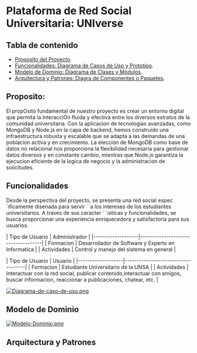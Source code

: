 # Plataforma de Red Social Universitaria: UNIverse

## Tabla de contenido
- [Proposito del Proyecto](#Proposito).
- [Funcionalidades: Diagrama de Casos de Uso y Prototipo](#Funcionalidades).
- [Modelo de Dominio: Diagrama de Clases y Módulos](#Modelo-de-Dominio).
- [Arquitectura y Patrones: Diagra de Componentes o Paquetes](#Arquitectura-y-Patrones).

## Proposito: 
El propOsito fundamental de nuestro proyecto es crear un entorno digital que permita la interacciOn fluida y efectiva entre los diversos estratos de la comunidad universitaria. Con la aplicacion de tecnologias avanzadas, como MongoDB y Node.js en la capa de backend, hemos construido una infraestructura robusta y escalable que se adapta a las demandas de una poblacion activa y en crecimiento. La elección de MongoDB como base de datos no relacional nos proporciona la flexibilidad necesaria para gestionar datos diversos y en constante cambio, mientras que Node.js garantiza la ejecucion eficiente de la logica de negocio y la administracion de solicitudes.

## Funcionalidades

Desde la perspectiva del proyecto, se presenta una red social espec´ıficamente disenada para servir ˜
a los intereses de los estudiantes universitarios. A traves de sus caracter ´ ´ısticas y funcionalidades, se busca
proporcionar una experiencia enriquecedora y satisfactoria para sus usuarios.
  <p align="left">
| Tipo de Usuario   | Administrador                          | 
|-------------------|------------------------------------|
| Formacion     | Desarrollador de Software y Experto en Informatica |
| Actividades     | Control y manejo del sistema en general |
  </p>

  <p align="left">
| Tipo de Usuario   | Usuario                          | 
|-------------------|------------------------------------|
| Formacion     | Estudiante Universitario de la UNSA |
| Actividades     | Interactuar con la red social, publicar contenido,interactuar con amigos, buscar informacion, reaccionar a publicaciones, chatear, etc. |
  </p>

[![Diagrama-de-caso-de-uso.png](https://i.postimg.cc/gjgLmCmh/Diagrama-de-caso-de-uso.png)](https://postimg.cc/V0bkFHSs)

## Modelo de Dominio
[![Modelo-Dominio.png](https://i.postimg.cc/9QMKmZtw/Modelo-Dominio.png)](https://postimg.cc/WhBXSDys)
## Arquitectura y Patrones



